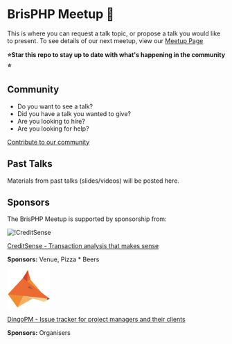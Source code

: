 # BrisPHP Meetup 🐘

This is where you can request a talk topic, or propose a talk you would like to present. To see details of our next meetup, view our [Meetup Page](https://www.meetup.com/BrisPHP/)

**⭐️Star this repo to stay up to date with what's happening in the community ⭐️**

## Community

* Do you want to see a talk? 
* Did you have a talk you wanted to give?
* Are you looking to hire?
* Are you looking for help?

[Contribute to our community](https://github.com/BrisPHP/meetups/issues/new)


## Past Talks

Materials from past talks (slides/videos) will be posted here.


## Sponsors

The BrisPHP Meetup is supported by sponsorship from:

![!CreditSense](./images/creditsense.jpeg)

[CreditSense - Transaction analysis that makes sense](https://creditsense.com.au/)

**Sponsors:** Venue, Pizza * Beers

![!DingoPM](./images/dingo_pm.jpeg)

[DingoPM - Issue tracker for project managers and their clients](https://dingo.pm/)

**Sponsors:** Organisers
